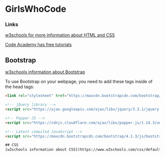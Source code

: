# GirlsWhoCode

### Links
[w3schools for more information about HTML and CSS](https://www.w3schools.com)

[Code Academy has free tutorials](https://www.codeacademy.com)

## Bootstrap
[w3schools information about Bootstrap](https://www.w3schools.com/bootstrap4/default.asp)

To use Bootstrap on your webpage, you need to add these tags inside of the head tags:

```HTML <!-- Latest compiled and minified CSS -->
<link rel="stylesheet" href="https://maxcdn.bootstrapcdn.com/bootstrap/4.1.3/css/bootstrap.min.css">

<!-- jQuery library -->
<script src="https://ajax.googleapis.com/ajax/libs/jquery/3.3.1/jquery.min.js"></script>

<!-- Popper JS -->
<script src="https://cdnjs.cloudflare.com/ajax/libs/popper.js/1.14.3/umd/popper.min.js"></script>

<!-- Latest compiled JavaScript -->
<script src="https://maxcdn.bootstrapcdn.com/bootstrap/4.1.3/js/bootstrap.min.js"></script> ```

## CSS
[w3schools information about CSS](https://www.w3schools.com/css/default.asp)
